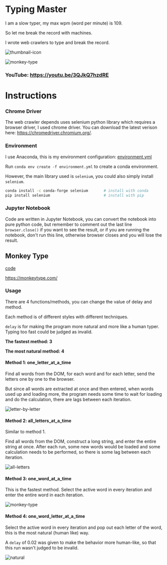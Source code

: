 # Typing Master

I am a slow typer, my max wpm (word per minute) is 109.

So let me break the record with machines.

I wrote web crawlers to type and break the record.

![thumbnail-icon](README.assets/thumbnail-icon.png)

<img src="README.assets/monkey-type.gif" alt="monkey-type" />

### YouTube: https://youtu.be/3QJkQ7hzdRE

# Instructions

### Chrome Driver

The web crawler depends uses selenium python library which requires a browser driver, I used chrome driver.
You can download the latest verison here: https://chromedriver.chromium.org/.

### Environment

I use Anaconda, this is my environment configuration: [environment.yml](./environment.yml)

Run `conda env create -f environment.yml` to create a conda environment.

However, the main library used is `selenium`, you could also simply install `selenium`.

```bash
conda install -c conda-forge selenium		# install with conda
pip install selenium						# install with pip
```

### Jupyter Notebook

Code are written in Jupyter Notebook, you can convert the notebook into pure python code, but remember to comment out the last line `browser.close()` if you want to see the result, or if you are running the notebook, don't run this line, otherwise browser closes and you will lose the result.

## Monkey Type

[code](./monkey-type.ipynb)

https://monkeytype.com/

### Usage

There are 4 functions/methods, you can change the value of delay and method.

Each method is of different styles with different techniques.

`delay` is for making the program more natural and more like a human typer. Typing too fast could be judged as invalid.

**The fastest method: 3**

**The most natural method: 4**

#### Method 1: one_letter_at_a_time

Find all words from the DOM, for each word and for each letter, send the letters one by one to the browser.

But since all words are extracted at once and then entered, when words used up and loading more, the program needs some time to wait for loading and do the calculation, there are lags between each iteration.

![letter-by-letter](README.assets/letter-by-letter.gif)

#### Method 2: all_letters_at_a_time

Similar to method 1.

Find all words from the DOM, construct a long string, and enter the entire string at once. After each run, some new words would be loaded and some calculation needs to be performed, so there is some lag between each iteration.

![all-letters](README.assets/all-letters.gif)

#### Method 3: one_word_at_a_time

This is the fastest method. Select the active word in every iteration and enter the entire word in each iteration.

<img src="README.assets/monkey-type.gif" alt="monkey-type" />

#### Method 4: one_word_letter_at_a_time

Select the active word in every iteration and pop out each letter of the word, this is the most natural (human like) way.

A `delay` of 0.02 was given to make the behavior more human-like, so that this run wasn't judged to be invalid.

![natural](README.assets/natural.gif)
